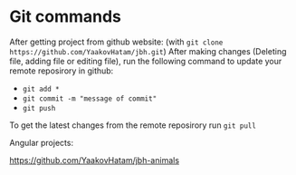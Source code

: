 # Git commands
After getting project from github website: (with `git clone https://github.com/YaakovHatam/jbh.git`)
After making changes (Deleting file, adding file or editing file), run the following command to update your remote reposirory in github:
- `git add *`
- `git commit -m "message of commit"`
- `git push`

To get the latest changes from the remote reposirory run `git pull`

Angular projects:

https://github.com/YaakovHatam/jbh-animals
